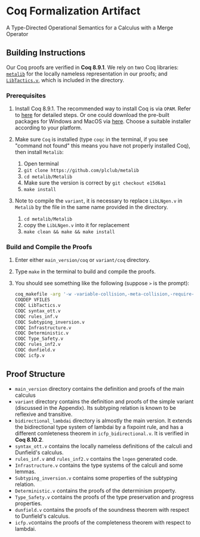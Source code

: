 # Coq Formalization Artifact
A Type-Directed Operational Semantics for a Calculus with a Merge Operator

## Building Instructions

Our Coq proofs are verified in **Coq 8.9.1**. We rely on two Coq libraries:
[`metalib`](https://github.com/plclub/metalib) for the locally nameless
representation in our proofs; and
[`LibTactics.v`](http://gallium.inria.fr/~fpottier/ssphs/LibTactics.html),
which is included in the directory.



### Prerequisites

1. Install Coq 8.9.1.
   The recommended way to install Coq is via `OPAM`. Refer to
   [here](https://coq.inria.fr/opam/www/using.html) for detailed steps. Or one could
   download the pre-built packages for Windows and MacOS via
   [here](https://github.com/coq/coq/releases/tag/V8.9.1). Choose a suitable installer
   according to your platform.

2. Make sure `Coq` is installed (type `coqc` in the terminal, if you see "command
   not found" this means you have not properly installed Coq), then install `Metalib`:
   1. Open terminal
   2. `git clone https://github.com/plclub/metalib`
   3. `cd metalib/Metalib`
   4. Make sure the version is correct by `git checkout e15d6a1`
   5. `make install`

3. Note to compile the `variant`, it is necessary to replace `LibLNgen.v` in `Metalib` by the file in the same name provided in the directory.
   1. `cd metalib/Metalib`
   2. copy the `LibLNgen.v` into it for replacement
   3. `make clean && make && make install`

### Build and Compile the Proofs

1. Enter either `main_version/coq` or `variant/coq` directory.

2. Type `make` in the terminal to build and compile the proofs.

3. You should see something like the following (suppose `>` is the prompt):
   ```sh
   coq_makefile -arg '-w -variable-collision,-meta-collision,-require-in-module' -f _CoqProject -o CoqSrc.mk
   COQDEP VFILES
   COQC LibTactics.v
   COQC syntax_ott.v
   COQC rules_inf.v
   COQC Subtyping_inversion.v
   COQC Infrastructure.v
   COQC Deterministic.v
   COQC Type_Safety.v
   COQC rules_inf2.v
   COQC dunfield.v
   COQC icfp.v
   ```

## Proof Structure

- `main_version` directory contains the definition and proofs of the main calculus
- `variant` directory contains the definition and proofs of the simple variant (discussed in the Appendix). Its subtyping relation is
known to be reflexive and transitive.
- `bidirectional_lambdai` directory is almostly the main version. It extends the
bidirectional type system of lambdai by a fixpoint rule, and has a different comleteness theorem in `icfp_bidirectional.v`.
It is verified in **Coq 8.10.2**.
- `syntax_ott.v` contains the locally nameless definitions of the calculi and Dunfield's calculus.
- `rules_inf.v` and `rules_inf2.v` contains the `lngen` generated code.
- `Infrastructure.v` contains the type systems of the calculi and some lemmas.
- `Subtyping_inversion.v` contains some properties of the subtyping relation.
- `Deterministic.v` contains the proofs of the determinism property.
- `Type_Safety.v` contains the proofs of the type preservation and progress properties.
- `dunfield.v` contains the proofs of the soundness theorem with respect to Dunfield's calculus.
- `icfp.v`contains the proofs of the completeness theorem with respect to lambdai.

